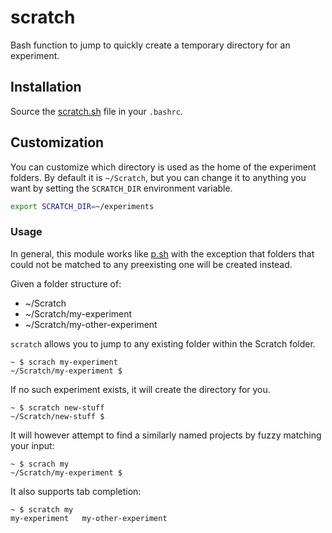 # scratch

Bash function to jump to quickly create a temporary directory for an
experiment.

## Installation

Source the [scratch.sh](./scratch.sh) file in your `.bashrc`.

## Customization

You can customize which directory is used as the home of the experiment
folders. By default it is `~/Scratch`, but you can change it to anything you
want by setting the `SCRATCH_DIR` environment variable.

```sh
export SCRATCH_DIR=~/experiments
```

### Usage

In general, this module works like [p.sh](../p) with the exception that folders
that could not be matched to any preexisting one will be created instead.

Given a folder structure of:

- ~/Scratch
- ~/Scratch/my-experiment
- ~/Scratch/my-other-experiment

`scratch` allows you to jump to any existing folder within the Scratch folder.

```
~ $ scrach my-experiment
~/Scratch/my-experiment $
```

If no such experiment exists, it will create the directory for you.

```
~ $ scratch new-stuff
~/Scratch/new-stuff $
```

It will however attempt to find a similarly named projects by fuzzy matching
your input:

```
~ $ scrach my
~/Scratch/my-experiment $
```

It also supports tab completion:

```
~ $ scratch my
my-experiment   my-other-experiment
```
